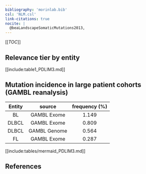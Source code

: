 ```yaml
---
bibliography: 'morinlab.bib'
csl: 'NLM.csl'
link-citations: true
nocite: |
  @beaLandscapeSomaticMutations2013, 
---
```


[[_TOC_]]




## Relevance tier by entity

[[include:table1_PDLIM3.md]]


## Mutation incidence in large patient cohorts (GAMBL reanalysis)

|Entity|source |frequency (%)|
|:------:|:----:|:----:|
|BL|GAMBL Exome |1.149 |
|DLBCL|GAMBL Exome |0.809 |
|DLBCL|GAMBL Genome |0.564 |
|FL|GAMBL Exome |0.287 |


[[include:tables/mermaid_PDLIM3.md]]

## References


